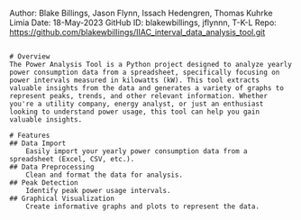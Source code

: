Author:     Blake Billings, Jason Flynn, Issach Hedengren, Thomas Kuhrke Limia
Date:       18-May-2023
GitHub ID:  blakewbillings, jflynnn, T-K-L
Repo:       https://github.com/blakewbillings/IIAC_interval_data_analysis_tool.git
```

# Overview
The Power Analysis Tool is a Python project designed to analyze yearly power consumption data from a spreadsheet, specifically focusing on power intervals measured in kilowatts (kW). This tool extracts valuable insights from the data and generates a variety of graphs to represent peaks, trends, and other relevant information. Whether you're a utility company, energy analyst, or just an enthusiast looking to understand power usage, this tool can help you gain valuable insights.

# Features
## Data Import
    Easily import your yearly power consumption data from a spreadsheet (Excel, CSV, etc.).
## Data Preprocessing
    Clean and format the data for analysis.
## Peak Detection
    Identify peak power usage intervals.
## Graphical Visualization
    Create informative graphs and plots to represent the data.
